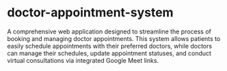 # doctor-appointment-system

A comprehensive web application designed to streamline the process of booking and managing doctor appointments. This system allows patients to easily schedule appointments with their preferred doctors, while doctors can manage their schedules, update appointment statuses, and conduct virtual consultations via integrated Google Meet links.
